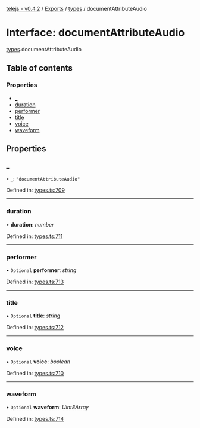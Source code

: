 [telejs - v0.4.2](../README.md) / [Exports](../modules.md) / [types](../modules/types.md) / documentAttributeAudio

# Interface: documentAttributeAudio

[types](../modules/types.md).documentAttributeAudio

## Table of contents

### Properties

- [\_](types.documentattributeaudio.md#_)
- [duration](types.documentattributeaudio.md#duration)
- [performer](types.documentattributeaudio.md#performer)
- [title](types.documentattributeaudio.md#title)
- [voice](types.documentattributeaudio.md#voice)
- [waveform](types.documentattributeaudio.md#waveform)

## Properties

### \_

• **\_**: ``"documentAttributeAudio"``

Defined in: [types.ts:709](https://github.com/telejs/telejs/blob/64a8dcf/src/types.ts#L709)

___

### duration

• **duration**: *number*

Defined in: [types.ts:711](https://github.com/telejs/telejs/blob/64a8dcf/src/types.ts#L711)

___

### performer

• `Optional` **performer**: *string*

Defined in: [types.ts:713](https://github.com/telejs/telejs/blob/64a8dcf/src/types.ts#L713)

___

### title

• `Optional` **title**: *string*

Defined in: [types.ts:712](https://github.com/telejs/telejs/blob/64a8dcf/src/types.ts#L712)

___

### voice

• `Optional` **voice**: *boolean*

Defined in: [types.ts:710](https://github.com/telejs/telejs/blob/64a8dcf/src/types.ts#L710)

___

### waveform

• `Optional` **waveform**: *Uint8Array*

Defined in: [types.ts:714](https://github.com/telejs/telejs/blob/64a8dcf/src/types.ts#L714)
